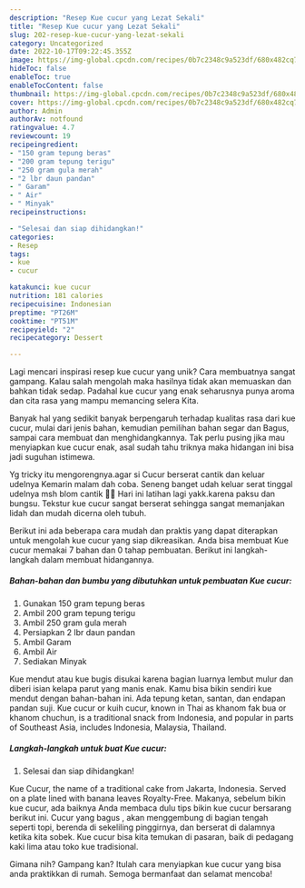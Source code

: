 ```yaml
---
description: "Resep Kue cucur yang Lezat Sekali"
title: "Resep Kue cucur yang Lezat Sekali"
slug: 202-resep-kue-cucur-yang-lezat-sekali
category: Uncategorized
date: 2022-10-17T09:22:45.355Z
image: https://img-global.cpcdn.com/recipes/0b7c2348c9a523df/680x482cq70/kue-cucur-foto-resep-utama.jpg
hideToc: false
enableToc: true
enableTocContent: false
thumbnail: https://img-global.cpcdn.com/recipes/0b7c2348c9a523df/680x482cq70/kue-cucur-foto-resep-utama.jpg
cover: https://img-global.cpcdn.com/recipes/0b7c2348c9a523df/680x482cq70/kue-cucur-foto-resep-utama.jpg
author: Admin
authorAv: notfound
ratingvalue: 4.7
reviewcount: 19
recipeingredient:
- "150 gram tepung beras"
- "200 gram tepung terigu"
- "250 gram gula merah"
- "2 lbr daun pandan"
- " Garam"
- " Air"
- " Minyak"
recipeinstructions:

- "Selesai dan siap dihidangkan!"
categories:
- Resep
tags:
- kue
- cucur

katakunci: kue cucur 
nutrition: 181 calories
recipecuisine: Indonesian
preptime: "PT26M"
cooktime: "PT51M"
recipeyield: "2"
recipecategory: Dessert

---
```





Lagi mencari inspirasi resep kue cucur yang unik? Cara membuatnya sangat gampang. Kalau salah mengolah maka hasilnya tidak akan memuaskan dan bahkan tidak sedap. Padahal kue cucur yang enak seharusnya punya aroma dan cita rasa yang mampu memancing selera Kita.





Banyak hal yang sedikit banyak berpengaruh terhadap kualitas rasa dari kue cucur, mulai dari jenis bahan, kemudian pemilihan bahan segar dan Bagus, sampai cara membuat dan menghidangkannya. Tak perlu pusing jika mau menyiapkan kue cucur enak,      asal sudah tahu triknya maka hidangan ini bisa jadi suguhan istimewa.














Yg tricky itu mengorengnya.agar si Cucur berserat cantik dan keluar udelnya Kemarin malam dah coba. Seneng banget udah keluar serat tinggal udelnya msh blom cantik 🤭🤭 Hari ini latihan lagi yakk.karena paksu dan bungsu. Tekstur kue cucur sangat berserat sehingga sangat memanjakan lidah dan mudah dicerna oleh tubuh.






Berikut ini ada beberapa cara mudah dan praktis yang dapat diterapkan untuk mengolah kue cucur yang siap dikreasikan. Anda bisa membuat Kue cucur memakai 7 bahan dan 0 tahap pembuatan. Berikut ini langkah-langkah dalam membuat hidangannya.

<!--inarticleads1-->

##### Bahan-bahan dan bumbu yang dibutuhkan untuk pembuatan Kue cucur:

1. Gunakan 150 gram tepung beras
1. Ambil 200 gram tepung terigu
1. Ambil 250 gram gula merah
1. Persiapkan 2 lbr daun pandan
1. Ambil  Garam
1. Ambil  Air
1. Sediakan  Minyak


Kue mendut atau kue bugis disukai karena bagian luarnya lembut mulur dan diberi isian kelapa parut yang manis enak. Kamu bisa bikin sendiri kue mendut dengan bahan-bahan ini. Ada tepung ketan, santan, dan endapan pandan suji. Kue cucur or kuih cucur, known in Thai as khanom fak bua or khanom chuchun, is a traditional snack from Indonesia, and popular in parts of Southeast Asia, includes Indonesia, Malaysia, Thailand. 

<!--inarticleads2-->

##### Langkah-langkah untuk buat Kue cucur:


1. Selesai dan siap dihidangkan!

Kue Cucur, the name of a traditional cake from Jakarta, Indonesia. Served on a plate lined with banana leaves Royalty-Free. Makanya, sebelum bikin kue cucur, ada baiknya Anda membaca dulu tips bikin kue cucur bersarang berikut ini. Cucur yang bagus , akan menggembung di bagian tengah seperti topi, berenda di sekeliling pinggirnya, dan berserat di dalamnya ketika kita sobek. Kue cucur bisa kita temukan di pasaran, baik di pedagang kaki lima atau toko kue tradisional. 

Gimana nih? Gampang kan? Itulah cara menyiapkan kue cucur yang bisa anda praktikkan di rumah. Semoga bermanfaat dan selamat mencoba!

